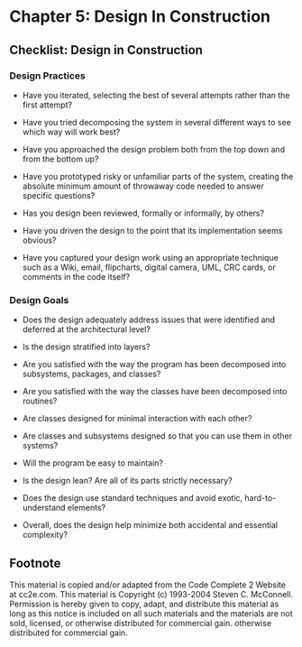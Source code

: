 Chapter 5: Design In Construction
=================================

Checklist: Design in Construction
---------------------------------

### Design Practices

- Have you iterated, selecting the best of several attempts rather
  than the first attempt?

- Have you tried decomposing the system in several different ways to
  see which way will work best?

- Have you approached the design problem both from the top down and
  from the bottom up?

- Have you prototyped risky or unfamiliar parts of the system,
  creating the absolute minimum amount of throwaway code needed to
  answer specific questions?

- Has you design been reviewed, formally or informally, by others?

- Have you driven the design to the point that its implementation
  seems obvious?

- Have you captured your design work using an appropriate technique
  such as a Wiki, email, flipcharts, digital camera, UML, CRC cards,
  or comments in the code itself?

### Design Goals

- Does the design adequately address issues that were identified and
  deferred at the architectural level?

- Is the design stratified into layers?

- Are you satisfied with the way the program has been decomposed into
  subsystems, packages, and classes?

- Are you satisfied with the way the classes have been decomposed into
  routines?

- Are classes designed for minimal interaction with each other?

- Are classes and subsystems designed so that you can use them in
  other systems?

- Will the program be easy to maintain?

- Is the design lean? Are all of its parts strictly necessary?

- Does the design use standard techniques and avoid exotic,
  hard-to-understand elements?

- Overall, does the design help minimize both accidental and essential
  complexity?


Footnote
--------
This material is copied and/or adapted from the Code Complete 2
Website at cc2e.com. This material is Copyright (c) 1993-2004 Steven
C. McConnell. Permission is hereby given to copy, adapt, and
distribute this material as long as this notice is included on all
such materials and the materials are not sold, licensed, or otherwise
distributed for commercial gain.
otherwise distributed for commercial gain.
